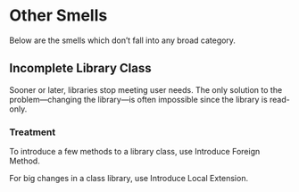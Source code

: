 # Other Smells

Below are the smells which don’t fall into any broad category.

## Incomplete Library Class

Sooner or later, libraries stop meeting user needs. The only solution to the problem—changing the library—is often impossible since the library is read-only.

### Treatment

To introduce a few methods to a library class, use Introduce Foreign Method.

For big changes in a class library, use Introduce Local Extension.

